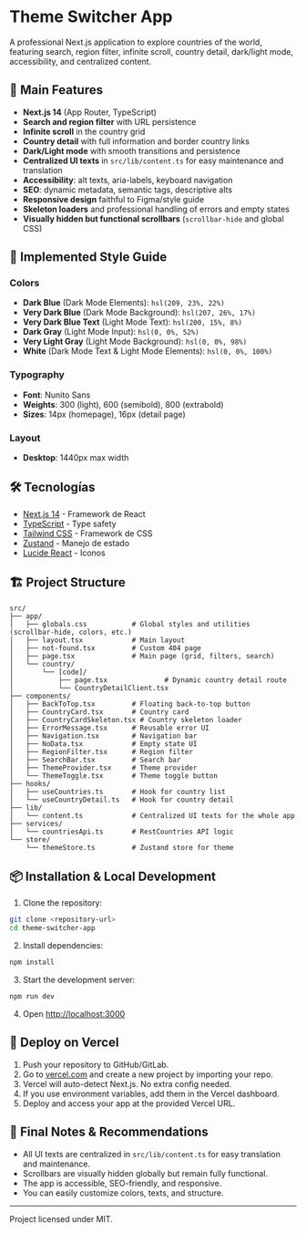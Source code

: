 # Theme Switcher App

A professional Next.js application to explore countries of the world, featuring search, region filter, infinite scroll, country detail, dark/light mode, accessibility, and centralized content.

## 🚀 Main Features

- **Next.js 14** (App Router, TypeScript)
- **Search and region filter** with URL persistence
- **Infinite scroll** in the country grid
- **Country detail** with full information and border country links
- **Dark/Light mode** with smooth transitions and persistence
- **Centralized UI texts** in `src/lib/content.ts` for easy maintenance and translation
- **Accessibility**: alt texts, aria-labels, keyboard navigation
- **SEO**: dynamic metadata, semantic tags, descriptive alts
- **Responsive design** faithful to Figma/style guide
- **Skeleton loaders** and professional handling of errors and empty states
- **Visually hidden but functional scrollbars** (`scrollbar-hide` and global CSS)

## 🎨 Implemented Style Guide

### Colors
- **Dark Blue** (Dark Mode Elements): `hsl(209, 23%, 22%)`
- **Very Dark Blue** (Dark Mode Background): `hsl(207, 26%, 17%)`
- **Very Dark Blue Text** (Light Mode Text): `hsl(200, 15%, 8%)`
- **Dark Gray** (Light Mode Input): `hsl(0, 0%, 52%)`
- **Very Light Gray** (Light Mode Background): `hsl(0, 0%, 98%)`
- **White** (Dark Mode Text & Light Mode Elements): `hsl(0, 0%, 100%)`

### Typography
- **Font**: Nunito Sans
- **Weights**: 300 (light), 600 (semibold), 800 (extrabold)
- **Sizes**: 14px (homepage), 16px (detail page)

### Layout
- **Desktop**: 1440px max width

## 🛠️ Tecnologías

- [Next.js 14](https://nextjs.org/) - Framework de React
- [TypeScript](https://www.typescriptlang.org/) - Type safety
- [Tailwind CSS](https://tailwindcss.com/) - Framework de CSS
- [Zustand](https://zustand-demo.pmnd.rs/) - Manejo de estado
- [Lucide React](https://lucide.dev/) - Iconos

## 🏗️ Project Structure

```
src/
├── app/
│   ├── globals.css           # Global styles and utilities (scrollbar-hide, colors, etc.)
│   ├── layout.tsx            # Main layout
│   ├── not-found.tsx         # Custom 404 page
│   ├── page.tsx              # Main page (grid, filters, search)
│   └── country/
│       └── [code]/
│           ├── page.tsx              # Dynamic country detail route
│           └── CountryDetailClient.tsx
├── components/
│   ├── BackToTop.tsx         # Floating back-to-top button
│   ├── CountryCard.tsx       # Country card
│   ├── CountryCardSkeleton.tsx # Country skeleton loader
│   ├── ErrorMessage.tsx      # Reusable error UI
│   ├── Navigation.tsx        # Navigation bar
│   ├── NoData.tsx            # Empty state UI
│   ├── RegionFilter.tsx      # Region filter
│   ├── SearchBar.tsx         # Search bar
│   ├── ThemeProvider.tsx     # Theme provider
│   └── ThemeToggle.tsx       # Theme toggle button
├── hooks/
│   ├── useCountries.ts       # Hook for country list
│   └── useCountryDetail.ts   # Hook for country detail
├── lib/
│   └── content.ts            # Centralized UI texts for the whole app
├── services/
│   └── countriesApi.ts       # RestCountries API logic
└── store/
    └── themeStore.ts         # Zustand store for theme
```

## 📦 Installation & Local Development

1. Clone the repository:
```bash
git clone <repository-url>
cd theme-switcher-app
```
2. Install dependencies:
```bash
npm install
```
3. Start the development server:
```bash
npm run dev
```
4. Open [http://localhost:3000](http://localhost:3000)

## 🚀 Deploy on Vercel

1. Push your repository to GitHub/GitLab.
2. Go to [vercel.com](https://vercel.com/) and create a new project by importing your repo.
3. Vercel will auto-detect Next.js. No extra config needed.
4. If you use environment variables, add them in the Vercel dashboard.
5. Deploy and access your app at the provided Vercel URL.

## 📝 Final Notes & Recommendations
- All UI texts are centralized in `src/lib/content.ts` for easy translation and maintenance.
- Scrollbars are visually hidden globally but remain fully functional.
- The app is accessible, SEO-friendly, and responsive.
- You can easily customize colors, texts, and structure.

---

Project licensed under MIT.
